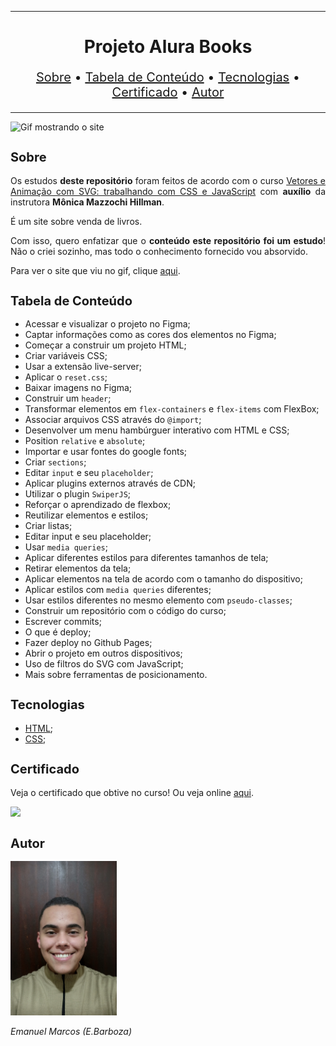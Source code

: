 <hr>

<main>
    <h1 align="center">Projeto Alura Books</h1>
    <p align="center" style="font-size: 1.25rem;">
        <a href="#sobre">Sobre</a> •
        <a href="#tabela-de-conteudo">Tabela de Conteúdo</a> •
        <a href="#tecnologias">Tecnologias</a> •
        <a href="#certificado">Certificado</a> •
        <a href="#autor">Autor</a>
    </p>
</main>

<hr>

<img src="Alura-Books.gif" title="Gif mostrando o site">

<section id="sobre">
    <h2 style="font-size: 1.25rem;">Sobre</h2>
    <p style="text-align: justify;">Os estudos <b>deste repositório</b> foram feitos de acordo com o curso <a href="https://cursos.alura.com.br/course/svg-css-animacao">Vetores e Animação com SVG: trabalhando com CSS e JavaScript</a> com <b>auxílio</b> da instrutora <b>Mônica Mazzochi Hillman</b>.</p>
    <p style="text-align: justify;">É um site sobre venda de livros.</p>
    <p style="text-align: justify;">Com isso, quero enfatizar que o <b>conteúdo este repositório foi um estudo</b>! Não o criei sozinho, mas todo o conhecimento fornecido vou absorvido.</p>
    <p style="text-align: justify;">Para ver o site que viu no gif, clique <a href="https://alura-books-phi.vercel.app/">aqui</a>.</p>
</section>

<section id="tabela-de-conteudo">
    <h2 style="font-size: 1.25rem;">Tabela de Conteúdo</h2>
    <ul>
        <li>Acessar e visualizar o projeto no Figma;</li>
        <li>Captar informações como as cores dos elementos no Figma;</li>
        <li>Começar a construir um projeto HTML;</li>
        <li>Criar variáveis CSS;</li>
        <li>Usar a extensão live-server;</li>
        <li>Aplicar o <code>reset.css</code>;</li>
        <li>Baixar imagens no Figma;</li>
        <li>Construir um <code>header</code>;</li>
        <li>Transformar elementos em <code>flex-containers</code> e <code>flex-items</code> com FlexBox;</li>
        <li>Associar arquivos CSS através do <code>@import</code>;</li>
        <li>Desenvolver um menu hambúrguer interativo com HTML e CSS;</li>
        <li>Position <code>relative</code> e <code>absolute</code>;</li>
        <li>Importar e usar fontes do google fonts;</li>
        <li>Criar <code>sections</code>;</li>
        <li>Editar <code>input</code> e seu <code>placeholder</code>;</li>
        <li>Aplicar plugins externos através de CDN;</li>
        <li>Utilizar o plugin <code>SwiperJS</code>;</li>
        <li>Reforçar o aprendizado de flexbox;</li>
        <li>Reutilizar elementos e estilos;</li>
        <li>Criar listas;</li>
        <li>Editar input e seu placeholder;</li>
        <li>Usar <code>media queries</code>;</li>
        <li>Aplicar diferentes estilos para diferentes tamanhos de tela;</li>
        <li>Retirar elementos da tela;</li>
        <li>Aplicar elementos na tela de acordo com o tamanho do dispositivo;</li>
        <li>Aplicar estilos com <code>media queries</code> diferentes;</li>
        <li>Usar estilos diferentes no mesmo elemento com <code>pseudo-classes</code>;</li>
        <li>Construir um repositório com o código do curso;</li>
        <li>Escrever commits;</li>
        <li>O que é deploy;</li>
        <li>Fazer deploy no Github Pages;</li>
        <li>Abrir o projeto em outros dispositivos;</li>
        <li>Uso de filtros do SVG com JavaScript;</li>
        <li>Mais sobre ferramentas de posicionamento.</li>
    </ul>
</section>

<section id="tecnologias">
    <h2 style="font-size: 1.25rem;">Tecnologias</h2>
    <ul>
        <li><a href="https://developer.mozilla.org/pt-BR/docs/Web/HTML">HTML</a>;</li>
        <li><a href="https://developer.mozilla.org/pt-BR/docs/Web/CSS">CSS</a>;</li>
    </ul>
</section>

<section id="certificado">
    <h2 style="font-size: 1.25rem;">Certificado</h2>
    <p style="text-align: justify;">Veja o certificado que obtive no curso! Ou veja online <a href="https://cursos.alura.com.br/certificate/5b51a052-27e2-4b27-aeac-8fe35d5fd42b">aqui</a>.</p>
    <img src="Certificado de Conclusão HTML e CSS responsividade com mobile-first.jpg">
</section>

<section id="autor">
    <h2 style="font-size: 1.25rem;">Autor</h2>
    <img src="foto.jpg" width="170">
    <p style="text-align: justify;"><i>Emanuel Marcos (E.Barboza)<i></p>
</section>

